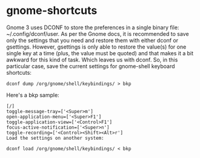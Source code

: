 # gnome-shortcuts



Gnome 3 uses DCONF to store the preferences in a single binary file: ~/.config/dconf/user.
As per the Gnome docs, it is recommended to save only the settings that you need and restore them with either dconf or gsettings. However, gsettings is only able to restore the value(s) for one single key at a time (plus, the value must be quoted) and that makes it a bit awkward for this kind of task. Which leaves us with dconf.
So, in this particular case, save the current settings for gnome-shell keyboard shortcuts:

```
dconf dump /org/gnome/shell/keybindings/ > bkp
```
Here's a bkp sample:

```
[/]
toggle-message-tray=['<Super>m']
open-application-menu=['<Super>F1']
toggle-application-view=['<Control>F1']
focus-active-notification=['<Super>n']
toggle-recording=['<Control><Shift><Alt>r']
Load the settings on another system:
```

```
dconf load /org/gnome/shell/keybindings/ < bkp
```









